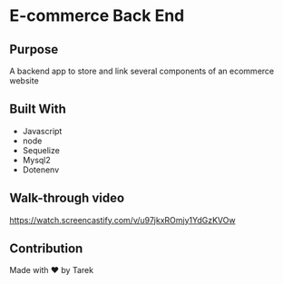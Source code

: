 # E-commerce Back End 

## Purpose
A backend app to store and link several components of an ecommerce website

## Built With
* Javascript
* node
* Sequelize
* Mysql2
* Dotenenv

## Walk-through video
https://watch.screencastify.com/v/u97jkxROmjy1YdGzKVOw

## Contribution
Made with ❤️ by Tarek 
